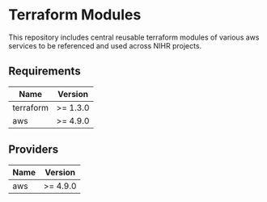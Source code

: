 # Terraform Modules

This repository includes central reusable terraform modules of various aws services to be referenced and used across NIHR projects.

Requirements
------------

| Name | Version |
| --- | --- |
| terraform | >= 1.3.0 |
| aws| >= 4.9.0 |

Providers
---------

| Name | Version |
| --- | --- |
| aws | >= 4.9.0 |
